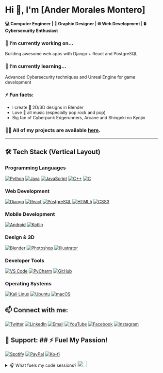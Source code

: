 # Hi 👋, I'm [Ander Morales Montero]  
**💻 Computer Engineer | 🎨 Graphic Designer | 🌐 Web Development | 🔒 Cybersecurity Enthusiast**  

### 🔭 I’m currently working on...  
Building awesome web apps with Django + React and PostgreSQL  

### 🌱 I’m currently learning...  
Advanced Cybersecurity techniques and Unreal Engine for game development  

### ⚡ Fun facts:  
- I create 🎨 2D/3D designs in Blender  
- Love 🎵 all music (especially pop rock and pop)  
- Big fan of Cyberpunk Edgerunners, Arcane and Shingeki no Kyojin  

### 👨‍💻 All of my projects are available [here](https://github.com/andermoralesmontero?tab=repositories).  

---

## 🛠️ Tech Stack (Vertical Layout)

### Programming Languages
[![Python](https://img.shields.io/badge/-Python-3776AB?style=flat&logo=python&logoColor=white)]()
[![Java](https://img.shields.io/badge/-Java-ED8B00?style=flat&logo=openjdk&logoColor=white)]()
[![JavaScript](https://img.shields.io/badge/-JavaScript-F7DF1E?style=flat&logo=javascript&logoColor=black)]()
[![C++](https://img.shields.io/badge/-C++-00599C?style=flat&logo=c%2B%2B&logoColor=white)]()
[![C](https://img.shields.io/badge/-C-A8B9CC?style=flat&logo=c&logoColor=black)]()

### Web Development
[![Django](https://img.shields.io/badge/-Django-092E20?style=flat&logo=django&logoColor=white)]()
[![React](https://img.shields.io/badge/-React-61DAFB?style=flat&logo=react&logoColor=black)]()
[![PostgreSQL](https://img.shields.io/badge/-PostgreSQL-4169E1?style=flat&logo=postgresql&logoColor=white)]()
[![HTML5](https://img.shields.io/badge/-HTML5-E34F26?style=flat&logo=html5&logoColor=white)]()
[![CSS3](https://img.shields.io/badge/-CSS3-1572B6?style=flat&logo=css3&logoColor=white)]()

### Mobile Development
[![Android](https://img.shields.io/badge/-Android-3DDC84?style=flat&logo=android&logoColor=white)]()
[![Kotlin](https://img.shields.io/badge/-Kotlin-7F52FF?style=flat&logo=kotlin&logoColor=white)]()

### Design & 3D
[![Blender](https://img.shields.io/badge/-Blender-F5792A?style=flat&logo=blender&logoColor=white)]()
[![Photoshop](https://img.shields.io/badge/-Photoshop-31A8FF?style=flat&logo=adobe-photoshop&logoColor=white)]()
[![Illustrator](https://img.shields.io/badge/-Illustrator-FF9A00?style=flat&logo=adobe-illustrator&logoColor=white)]()

### Developer Tools
[![VS Code](https://img.shields.io/badge/-VS_Code-007ACC?style=flat&logo=visual-studio-code&logoColor=white)]()
[![PyCharm](https://img.shields.io/badge/-PyCharm-000000?style=flat&logo=pycharm&logoColor=white)]()
[![GitHub](https://img.shields.io/badge/-GitHub-181717?style=flat&logo=github&logoColor=white)]()

### Operating Systems
[![Kali Linux](https://img.shields.io/badge/-Kali_Linux-557C94?style=flat&logo=kali-linux&logoColor=white)]()
[![Ubuntu](https://img.shields.io/badge/-Ubuntu-E95420?style=flat&logo=ubuntu&logoColor=white)]()
[![macOS](https://img.shields.io/badge/-macOS-000000?style=flat&logo=apple&logoColor=white)]()
## 📫 Connect with me:  

[![Twitter](https://img.shields.io/badge/Twitter-1DA1F2?style=flat&logo=twitter&logoColor=white)](https://x.com/2001ander12)
[![LinkedIn](https://img.shields.io/badge/LinkedIn-0077B5?style=flat&logo=linkedin&logoColor=white)](https://www.linkedin.com/in/ander-morales-montero-5563b5379/)
[![Email](https://img.shields.io/badge/Email-D14836?style=flat&logo=gmail&logoColor=white)](mailto:andermoralesmontero@gmail.com)
[![YouTube](https://img.shields.io/badge/YouTube-FF0000?style=flat&logo=youtube&logoColor=white)](https://www.youtube.com/@Zaifer_12)
[![Facebook](https://img.shields.io/badge/Facebook-1877F2?style=flat&logo=facebook&logoColor=white)](https://www.facebook.com/ander.moralesmontero)
[![Instagram](https://img.shields.io/badge/Instagram-E4405F?style=flat&logo=instagram&logoColor=white)](https://www.instagram.com/12._ander_.12/)

## 💖 Support:  ## ⚡ Fuel My Passion!
[![Spotify](https://img.shields.io/badge/My_Music-1DB954?style=for-the-badge&logo=spotify&logoColor=white)](https://open.spotify.com/user/andermoralesmontero)
[![PayPal](https://img.shields.io/badge/Adrenaline_Donation-00457C?style=for-the-badge&logo=paypal&logoColor=white)](https://paypal.me/andermoralesmontero)
[![Ko-fi](https://img.shields.io/badge/Competitive-FF5E5B?style=for-the-badge&logo=ko-fi&logoColor=white)](https://ko-fi.com/andermoralesmontero)

<details>
<summary>🎧 What fuels my code sessions? <img src="https://github.com/AnderMoralesMontero/AnderMoralesMontero/blob/main/images/music-eq.gif?raw=true" width="30" height="20"></summary>
  
  ![Pop Rock](https://img.shields.io/badge/Pop_Rock-FF4088?style=for-the-badge&logo=apple-music&logoColor=white)
  [![Nightcore](https://img.shields.io/badge/♫_Nightcore-FF00FF?style=for-the-badge&logo=spotify&logoColor=white&labelColor=000000)
  ![Anime OST](https://img.shields.io/badge/Anime_OST-FF1493?style=for-the-badge&logo=crunchyroll&logoColor=white)
  ![Game OST](https://img.shields.io/badge/Game_Soundtracks-32CD32?style=for-the-badge&logo=steam&logoColor=white)
  
  <img src="https://github.com/AnderMoralesMontero/AnderMoralesMontero/blob/main/images/equalizer.gif?raw=true" width="100%">
</details>
